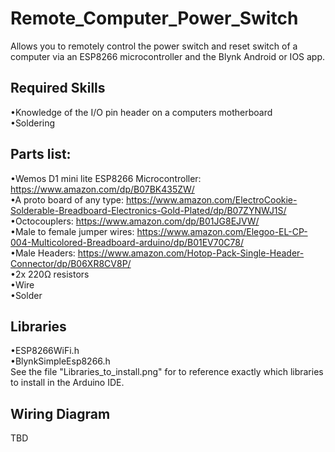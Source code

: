 # Remote_Computer_Power_Switch
 Allows you to remotely control the power switch and reset switch of a computer via an ESP8266 microcontroller and the Blynk Android or IOS app.

## Required Skills
 •Knowledge of the I/O pin header on a computers motherboard<br/>
 •Soldering
## Parts list:
 •Wemos D1 mini lite ESP8266 Microcontroller: https://www.amazon.com/dp/B07BK435ZW/<br/>
 •A proto board of any type: https://www.amazon.com/ElectroCookie-Solderable-Breadboard-Electronics-Gold-Plated/dp/B07ZYNWJ1S/<br/>
 •Octocouplers: https://www.amazon.com/dp/B01JG8EJVW/<br/>
 •Male to female jumper wires: https://www.amazon.com/Elegoo-EL-CP-004-Multicolored-Breadboard-arduino/dp/B01EV70C78/<br/>
 •Male Headers: https://www.amazon.com/Hotop-Pack-Single-Header-Connector/dp/B06XR8CV8P/<br/>
 •2x 220Ω resistors<br/>
 •Wire<br/>
 •Solder
 
 ## Libraries
  •ESP8266WiFi.h<br/>
  •BlynkSimpleEsp8266.h<br/>
  See the file "Libraries_to_install.png" for to reference exactly which libraries to install in the Arduino IDE.
  
 ## Wiring Diagram
  TBD
